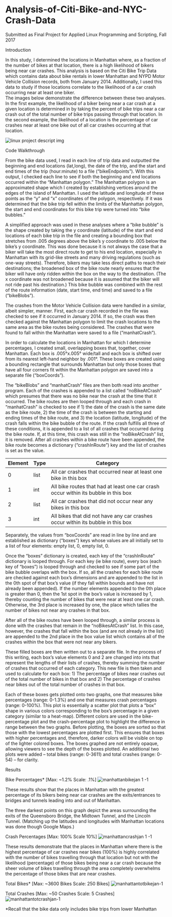 # Analysis-of-Citi-Bike-and-NYC-Crash-Data

Submitted as Final Project for Applied Linux Programming and Scripting, Fall 2017


Introduction

  In this study, I determined the locations in Manhattan where, as a fraction of the number of bikes at that location, there is a high likelihood of bikers being near car crashes. This analysis is based on the Citi Bike Trip Data which contains data about bike rentals in lower Manhattan and NYPD Motor Vehicle Collision records, both from January 2014. Additionally, I used this data to study if those locations correlate to the likelihood of a car crash occurring near at least one biker.  
The images below demonstrate the difference between these two analyses. In the first example, the likelihood of a biker being near a car crash at a given location is determined in by taking the percent of bike trips near a car crash out of the total number of bike trips passing through that location. In the second example, the likelihood of a location is the percentage of car crashes near at least one bike out of all car crashes occurring at that location.

![linux project descript img](https://user-images.githubusercontent.com/29382505/36510588-801a97fa-1731-11e8-833c-deceab55c6ff.png)

Code Walkthrough

  From the bike data used, I read in each line of trip data and outputted the beginning and end locations (lat,long), the date of the trip, and the start and end times of the trip (hour:minute) to a file (“bikeEndpoints”). With this output, I checked each line to see if both the beginning and end locations occurred within the “Manhattan polygon.” The Manhattan polygon is an approximated shape which I created by establishing vertices around the edges of the island of Manhattan. I used the latitude and longitude of these points as the “y” and “x” coordinates of the polygon, respectively. If it was determined that the bike trip fell within the limits of the Manhattan polygon, the start and end coordinates for this bike trip were turned into “bike bubbles.” 

  A simplified approach  was used in these analyses where a “bike bubble” is the shape created by taking the y coordinate (latitude) of the start and end locations of each bike trip in the file and creating a bounding box that stretches from .005 degrees above the bike’s y coordinate to .005 below the bike’s y coordinate. This was done because it is not always the case that a biker will take the most direct route to get to his end location, especially in Manhattan with its grid-like streets and many driving regulations (such as one-way streets). Therefore, bikers may take less direct paths to reach their destinations; the broadened box of the bike route nearly ensures that the biker will have only ridden within the box on the way to the destination. (The x coordinate was not broadened because it is assumed that the biker will not ride past his destination.) This bike bubble was combined with the rest of the route information (date, start time, end time) and saved to a file (“bikeBlobs”). 

  The crashes from the Motor Vehicle Collision data were handled in a similar, albeit simpler, manner. First, each car crash recorded in the file was checked to see if it occurred in January 2014. If so, the crash was then checked against the Manhattan polygon to limit the crash locations to the same area as the bike routes being considered. The crashes that were found to fall within the Manhattan were saved to a file (“manhatCrash”).
  
  In order to calculate the locations in Manhattan for which I determine percentages, I created small, overlapping boxes that, together, cover Manhattan. Each box is .005°x.005° wide/tall and each box is shifted over from its nearest left-hand neighbor by .001°. These boxes are created using a bounding rectangle that surrounds Manhattan but only those boxes that have all four corners fit within the Manhattan polygon are saved into a separate file (“boxCoords”). 
  
  The “bikeBlobs” and “manhatCrash” files are then both read into another program.  Each of the crashes is appended to a list called “noBikeAtCrash” which presumes that there was no bike near the crash at the time that it occurred. The bike routes are then looped through and each crash in “manhatCrash” is checked to see if 1) the date of the crash is the same date as the bike route, 2) the time of the crash is between the starting and ending times of the bike route, and 3) the location (latitude, longitude) of the crash falls within the bike bubble of the route. If the crash fulfills all three of these conditions, it is appended to a list of all crashes that occurred during the bike route. If, at this time, this crash was still in the “noBikeAtCrash” list, it is removed. After all crashes within a bike route have been appended, the bike route becomes a dictionary (“crashInRoute”) key and the list of crashes is set as the value. 
  
| Element | Type |	Category |
|---------|-------|---------|
| 0 | list	| All car crashes that occurred near at least one bike in this box |
| 1	| int	| All bike routes that had at least one car crash occur within its bubble in this box |
| 2	| list	| All car crashes that did not occur near any bikes in this box |
| 3	| int	| All bikes that did not have any car crashes occur within its bubble in this box |

Separately, the values from “boxCoords” are read in line by line and are established as dictionary (“boxes”) keys whose values are all initially set to a list of four elements: empty list, 0, empty list, 0.

  Once the “boxes” dictionary is created, each key of the “crashInRoute” dictionary is looped through. For each key (ie bike route), every box (each key of “boxes”) is looped through and checked to see if some part of the bike bubble overlaps with the box. If so, all the crashes for each bike route are checked against each box’s dimensions and are appended to the list in the 0th spot of that box’s value (if they fall within bounds and have not already been appended). If the number elements appended to the 0th place is greater than 0, then the 1st spot in the box’s value is increased by 1, thereby counting the number of bikes that were near at least one car crash. Otherwise, the 3rd place is increased by one, the place which tallies the number of bikes not near any crashes in that box. 
  
  After all of the bike routes have been looped through, a similar process is done with the crashes that remain in the “noBikesAtCrash” list. In this case, however, the crashes that fall within the box (and are not already in the list) are appended to the 2nd place in the box value list which contains all of the crashes within the box that were not near any bikers. 
  
  These filled boxes are then written out to a separate file. In the process of this writing, each box’s value elements 0 and 2 are changed into ints that represent the lengths of their lists of crashes, thereby summing the number of crashes that occurred of each category. This new file is then taken and used to calculate for each box:
      1)	The percentage of bikes near crashes out of the total number of bikes in that box and
      2)	The percentage of crashes near bikes out of the total number of crashes in that box.

  Each of these boxes gets plotted onto two graphs, one that measures bike percentages (range: 0-1.3%) and one that measures crash percentages (range: 0-100%). This plot is essentially a scatter plot that plots a “box” shape in various colors corresponding to the box’s percentage in a given category (similar to a heat-map). Different colors are used in the bike-percentage plot and the crash-percentage plot to highlight the difference in range between the two graphs. Before plotting, the boxes are sorted so that those with the lowest percentages are plotted first. This ensures that boxes with higher percentages and, therefore, darker colors will be visible on top of the lighter colored boxes. The boxes graphed are not entirely opaque, allowing viewers to see the depth of the boxes plotted. An additional two plots were added – total bikes (range: 0-3611) and total crashes (range: 0-54) – for clarity.
 
 
 
Results


Bike Percentages*		[Max: ~1.2%	Scale: .1%]
![manhattanbikejan 1 -1](https://user-images.githubusercontent.com/29382505/36510660-c78b6a4c-1731-11e8-9264-5b17cdf57af5.jpg) 
	

These results show that the places in Manhattan with the greatest percentage of its bikers being near car crashes are the exits/entrances to bridges and tunnels leading into and out of Manhattan.

The three darkest points on this graph depict the areas surrounding the exits of the Queensboro Bridge, the Midtown Tunnel, and the Lincoln Tunnel. (Matching up the latitudes and longitudes with Manhattan locations was done though Google Maps.)



Crash Percentages 		[Max: 100%	Scale 10%]
![manhattancrashjan 1 -1](https://user-images.githubusercontent.com/29382505/36510661-c79e9b9e-1731-11e8-9177-a7dd7b26715c.jpg)


These results demonstrate that the places in Manhattan where there is the highest percentage of car crashes near bikes (100%) is highly correlated with the number of bikes travelling through that location but not with
the likelihood (percentage) of those bikes being near a car crash because the sheer volume of bikes travelling through the area completely overwhelms the percentage of those bikes that are near crashes.
	
	
	
Total Bikes*			[Max: ~3600 Bikes	Scale: 250 Bikes]
![manhattantotbikejan-1](https://user-images.githubusercontent.com/29382505/36510658-c7167f8e-1731-11e8-82ba-f319ced46729.jpg)




Total Crashes			[Max: ~50 Crashes	Scale: 5 Crashes]
![manhattantotcrashjan-1](https://user-images.githubusercontent.com/29382505/36510659-c729cfe4-1731-11e8-8fc3-7939b799b1c7.jpg)


*Recall that the bike data only includes bike trips from lower Manhattan 
